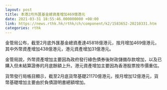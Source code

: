 ```yaml
---
layout: post
title: 本港2月外匯基金總資產增加469億港元
date: 2021-03-31 18:55:46.000000000 +08:00
link: https://news.rthk.hk/rthk/ch/component/k2/1583652-20210331.htm
categories: rthk
---
```


金管局公布，截至2月底外匯基金總資產達45818億港元，按月增加469億港元，其中外幣資產增加438億港元，港元資產增加31億港元。

金管局說，外幣資產增加主要因為政府發行綠色債券後財政儲備存款增加，以及已購入但未結算證券的月底餘額上升。港元資產增加主要因為香港股票按市價重估。

貨幣發行局帳目顯示，截至2月底貨幣基礎21170億港元，按月增加12億港元，貨幣基礎增加主要由於負債證明書總額增加。

